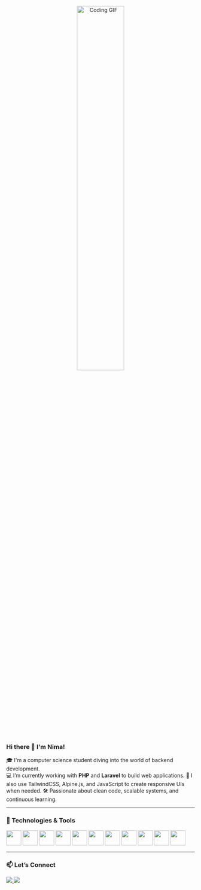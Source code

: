 <p align="center">
<img src="https://media0.giphy.com/media/v1.Y2lkPTc5MGI3NjExZDAycG1wbDRvaXNsMW1pZ2diZGM1Nm1rZ2dnNm9tcmFzZmhwZmZjMCZlcD12MV9pbnRlcm5hbF9naWZfYnlfaWQmY3Q9Zw/3oEdvbRHem1psqd7a0/giphy.gif" width="50%" alt="Coding GIF"/>
</p>

### Hi there 👋 I'm Nima!

🎓 I'm a computer science student diving into the world of backend development.  
💻 I’m currently working with **PHP** and **Laravel** to build web applications. 
🎨 I also use TailwindCSS, Alpine.js, and JavaScript to create responsive UIs when needed.
🛠️ Passionate about clean code, scalable systems, and continuous learning. 

---


### 🔧 Technologies & Tools

<p align="left">
  <img src="https://cdn.jsdelivr.net/gh/devicons/devicon/icons/php/php-original.svg" width="40" height="40"/>
  <img src="https://cdn.jsdelivr.net/gh/devicons/devicon/icons/laravel/laravel-original.svg" width="40" height="40"/>
  <img src="https://cdn.jsdelivr.net/gh/devicons/devicon/icons/mysql/mysql-original.svg" width="40" height="40"/>
  <img src="https://cdn.jsdelivr.net/gh/devicons/devicon/icons/mongodb/mongodb-original.svg" width="40" height="40"/>
  <img src="https://cdn.jsdelivr.net/gh/devicons/devicon/icons/javascript/javascript-original.svg" width="40" height="40"/>
  <img src="https://cdn.jsdelivr.net/gh/devicons/devicon/icons/alpinejs/alpinejs-original.svg" width="40" height="40"/>
  <img src="https://cdn.jsdelivr.net/gh/devicons/devicon/icons/tailwindcss/tailwindcss-plain.svg" width="40" height="40"/>
  <img src="https://cdn.jsdelivr.net/gh/devicons/devicon/icons/bootstrap/bootstrap-original.svg" width="40" height="40"/>
  <img src="https://cdn.jsdelivr.net/gh/devicons/devicon/icons/linux/linux-original.svg" width="40" height="40"/>
  <img src="https://cdn.jsdelivr.net/gh/devicons/devicon/icons/git/git-original.svg" width="40" height="40"/>
  <img src="https://cdn.jsdelivr.net/gh/devicons/devicon/icons/postman/postman-original.svg" width="40" height="40"/>
</p>

---

### 📫 Let’s Connect

<p>
  <a href="www.linkedin.com/in/nima-malakootikhah-a8508b269" target="_blank">
    <img src="https://img.shields.io/badge/LinkedIn-0A66C2?style=for-the-badge&logo=linkedin&logoColor=white"/>
  </a>
  <a href="mailto:nima.8ak@gmail.com">
    <img src="https://img.shields.io/badge/Gmail-D14836?style=for-the-badge&logo=gmail&logoColor=white"/>
  </a>
</p>
